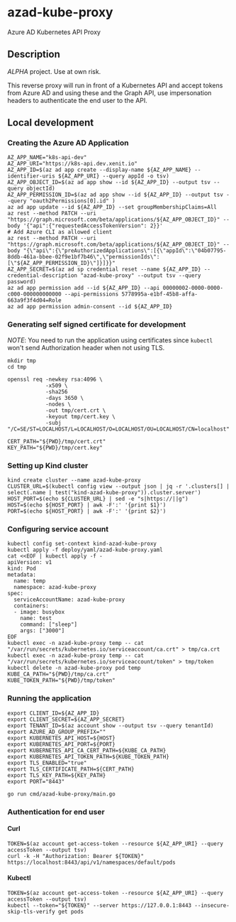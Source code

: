 # azad-kube-proxy
Azure AD Kubernetes API Proxy

## Description

*ALPHA* project. Use at own risk.

This reverse proxy will run in front of a Kubernetes API and accept tokens from Azure AD and using these and the Graph API, use impersonation headers to authenticate the end user to the API.

## Local development

### Creating the Azure AD Application

```shell
AZ_APP_NAME="k8s-api-dev"
AZ_APP_URI="https://k8s-api.dev.xenit.io"
AZ_APP_ID=$(az ad app create --display-name ${AZ_APP_NAME} --identifier-uris ${AZ_APP_URI} --query appId -o tsv)
AZ_APP_OBJECT_ID=$(az ad app show --id ${AZ_APP_ID} --output tsv --query objectId)
AZ_APP_PERMISSION_ID=$(az ad app show --id ${AZ_APP_ID} --output tsv --query "oauth2Permissions[0].id" )
az ad app update --id ${AZ_APP_ID} --set groupMembershipClaims=All
az rest --method PATCH --uri "https://graph.microsoft.com/beta/applications/${AZ_APP_OBJECT_ID}" --body '{"api":{"requestedAccessTokenVersion": 2}}'
# Add Azure CLI as allowed client
az rest --method PATCH --uri "https://graph.microsoft.com/beta/applications/${AZ_APP_OBJECT_ID}" --body "{\"api\":{\"preAuthorizedApplications\":[{\"appId\":\"04b07795-8ddb-461a-bbee-02f9e1bf7b46\",\"permissionIds\":[\"${AZ_APP_PERMISSION_ID}\"]}]}}"
AZ_APP_SECRET=$(az ad sp credential reset --name ${AZ_APP_ID} --credential-description "azad-kube-proxy" --output tsv --query password)
az ad app permission add --id ${AZ_APP_ID} --api 00000002-0000-0000-c000-000000000000 --api-permissions 5778995a-e1bf-45b8-affa-663a9f3f4d04=Role
az ad app permission admin-consent --id ${AZ_APP_ID}
```

### Generating self signed certificate for development

*NOTE*: You need to run the application using certificates since `kubectl` won't send Authorization header when not using TLS.

```shell
mkdir tmp
cd tmp

openssl req -newkey rsa:4096 \
            -x509 \
            -sha256
            -days 3650 \
            -nodes \
            -out tmp/cert.crt \
            -keyout tmp/cert.key \
            -subj "/C=SE/ST=LOCALHOST/L=LOCALHOST/O=LOCALHOST/OU=LOCALHOST/CN=localhost"

CERT_PATH="${PWD}/tmp/cert.crt"
KEY_PATH="${PWD}/tmp/cert.key"
```

### Setting up Kind cluster

```shell
kind create cluster --name azad-kube-proxy
CLUSTER_URL=$(kubectl config view --output json | jq -r '.clusters[] | select(.name | test("kind-azad-kube-proxy")).cluster.server')
HOST_PORT=$(echo ${CLUSTER_URL} | sed -e "s|https://||g")
HOST=$(echo ${HOST_PORT} | awk -F':' '{print $1}')
PORT=$(echo ${HOST_PORT} | awk -F':' '{print $2}')
```

### Configuring service account

```shell
kubectl config set-context kind-azad-kube-proxy
kubectl apply -f deploy/yaml/azad-kube-proxy.yaml
cat <<EOF | kubectl apply -f -
apiVersion: v1
kind: Pod
metadata:
  name: temp
  namespace: azad-kube-proxy
spec:
  serviceAccountName: azad-kube-proxy
  containers:
  - image: busybox
    name: test
    command: ["sleep"]
    args: ["3000"]
EOF
kubectl exec -n azad-kube-proxy temp -- cat "/var/run/secrets/kubernetes.io/serviceaccount/ca.crt" > tmp/ca.crt
kubectl exec -n azad-kube-proxy temp -- cat "/var/run/secrets/kubernetes.io/serviceaccount/token" > tmp/token
kubectl delete -n azad-kube-proxy pod temp
KUBE_CA_PATH="${PWD}/tmp/ca.crt"
KUBE_TOKEN_PATH="${PWD}/tmp/token"
```

### Running the application

```shell
export CLIENT_ID=${AZ_APP_ID}
export CLIENT_SECRET=${AZ_APP_SECRET}
export TENANT_ID=$(az account show --output tsv --query tenantId)
export AZURE_AD_GROUP_PREFIX=""
export KUBERNETES_API_HOST=${HOST}
export KUBERNETES_API_PORT=${PORT}
export KUBERNETES_API_CA_CERT_PATH=${KUBE_CA_PATH}
export KUBERNETES_API_TOKEN_PATH=${KUBE_TOKEN_PATH}
export TLS_ENABLED="true"
export TLS_CERTIFICATE_PATH=${CERT_PATH}
export TLS_KEY_PATH=${KEY_PATH}
export PORT="8443"

go run cmd/azad-kube-proxy/main.go
```

### Authentication for end user

#### Curl

```shell
TOKEN=$(az account get-access-token --resource ${AZ_APP_URI} --query accessToken --output tsv)
curl -k -H "Authorization: Bearer ${TOKEN}" https://localhost:8443/api/v1/namespaces/default/pods
```

#### Kubectl

```shell
TOKEN=$(az account get-access-token --resource ${AZ_APP_URI} --query accessToken --output tsv)
kubectl --token="${TOKEN}" --server https://127.0.0.1:8443 --insecure-skip-tls-verify get pods
```
